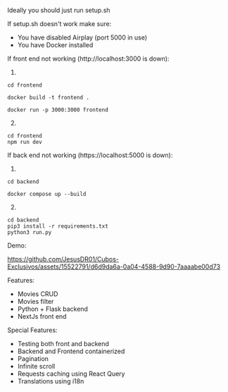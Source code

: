 Ideally you should just run setup.sh

If setup.sh doesn't work make sure:

- You have disabled Airplay (port 5000 in use)
- You have Docker installed

If front end not working (http://localhost:3000 is down):

1. 
```
cd frontend

docker build -t frontend .

docker run -p 3000:3000 frontend
```

2. 

```
cd frontend
npm run dev
```

If back end not working (https://localhost:5000 is down):

1. 
```
cd backend

docker compose up --build  
``` 

2. 

```
cd backend
pip3 install -r requirements.txt
python3 run.py
```



Demo:


https://github.com/JesusDR01/Cubos-Exclusivos/assets/15522791/d6d9da6a-0a04-4588-9d90-7aaaabe00d73


Features:

- Movies CRUD
- Movies filter
- Python + Flask backend
- NextJs front end

Special Features:

- Testing both front and backend
- Backend and Frontend containerized
- Pagination
- Infinite scroll
- Requests caching using React Query
- Translations using i18n
